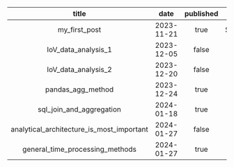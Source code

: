 | title | date | published | categories |
| :---: | :---: | :---: | :---: |
| my_first_post | 2023-11-21 | true | Something_New |
| IoV_data_analysis_1 | 2023-12-05 | false | Data_Science |
| IoV_data_analysis_2 | 2023-12-20 | false | Data_Science |
| pandas_agg_method | 2023-12-24 | true | Data_Science |
| sql_join_and_aggregation | 2024-01-18 | true | Data_Science |
| analytical_architecture_is_most_important | 2024-01-27 | false | Data_Science |
| general_time_processing_methods | 2024-01-27 | true | Data_Science |
